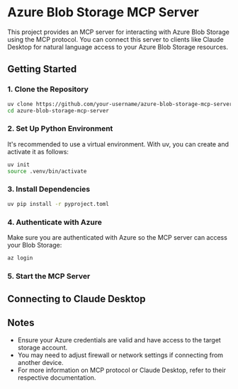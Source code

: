 # Azure Blob Storage MCP Server

This project provides an MCP server for interacting with Azure Blob Storage using the MCP protocol. You can connect this server to clients like Claude Desktop for natural language access to your Azure Blob Storage resources.

## Getting Started

### 1. Clone the Repository

```bash
uv clone https://github.com/your-username/azure-blob-storage-mcp-server.git
cd azure-blob-storage-mcp-server
```

### 2. Set Up Python Environment

It's recommended to use a virtual environment. With uv, you can create and activate it as follows:

```bash
uv init
source .venv/bin/activate
```

### 3. Install Dependencies

```bash
uv pip install -r pyproject.toml
```

### 4. Authenticate with Azure

Make sure you are authenticated with Azure so the MCP server can access your Blob Storage:

```bash
az login
```

### 5. Start the MCP Server

## Connecting to Claude Desktop

## Notes

- Ensure your Azure credentials are valid and have access to the target storage account.
- You may need to adjust firewall or network settings if connecting from another device.
- For more information on MCP protocol or Claude Desktop, refer to their respective documentation.

